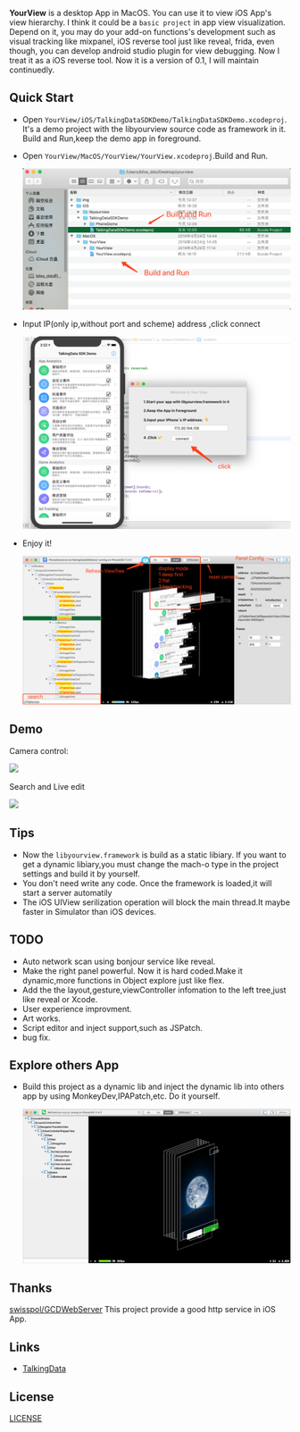 **YourView** is a desktop App in MacOS. You can use it to view iOS App's view hierarchy. I think it could be a `basic project` in app view visualization. Depend on it, you may do your add-on functions's development such as visual tracking like mixpanel, iOS reverse tool just like reveal, frida, even though, you can develop android studio plugin for view debugging. Now I treat it as a iOS reverse tool. Now it is a version of 0.1, I will maintain continuedly.

## Quick Start

- Open `YourView/iOS/TalkingDataSDKDemo/TalkingDataSDKDemo.xcodeproj`. It's a demo project with the libyourview source code as framework in it. Build and Run,keep the demo app in foreground.

- Open `YourView/MacOS/YourView/YourView.xcodeproj`.Build and Run.

  ![](./img/buildrun.png)

- Input IP(only ip,without port and scheme) address ,click connect

  ![](./img/connect.png)

- Enjoy it!

  ![](./img/usage.png)

## Demo

Camera control:

![](./img/camera.gif)



Search and Live edit

![](./img/shake.gif)

## Tips

- Now the `libyourview.framework` is build as a static libiary. If you want to get a dynamic libiary,you must change the mach-o type in the project settings and build it by yourself.
- You don't need write any code. Once the framework is loaded,it will start a server automatily
- The iOS UIView serilization operation will block the main thread.It maybe faster in Simulator than iOS devices.

## TODO
- Auto network scan using bonjour service like reveal.
- Make the right panel powerful. Now it is hard coded.Make it dynamic,more functions in Object explore just like flex.
- Add the the layout,gesture,viewController infomation to the left tree,just like reveal or Xcode.
- User experience improvment.
- Art works.
- Script editor and inject support,such as JSPatch.
- bug fix.

## Explore others App

- Build this project as a dynamic lib and inject the dynamic lib into others app by using MonkeyDev,IPAPatch,etc. Do it yourself.

  ![](./img/wechat.jpg)


## Thanks

[swisspol/GCDWebServer](https://github.com/swisspol/GCDWebServer )  This project provide a good http service in iOS App.

## Links
- [TalkingData](https://github.com/TalkingData)

## License

[LICENSE](./LICENSE)


